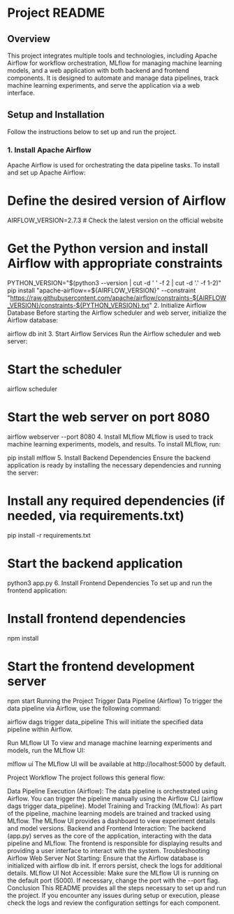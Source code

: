 # Project README

## Overview

This project integrates multiple tools and technologies, including Apache Airflow for workflow orchestration, MLflow for managing machine learning models, and a web application with both backend and frontend components. It is designed to automate and manage data pipelines, track machine learning experiments, and serve the application via a web interface.

## Setup and Installation

Follow the instructions below to set up and run the project.

### 1. Install Apache Airflow

Apache Airflow is used for orchestrating the data pipeline tasks. To install and set up Apache Airflow:

# Define the desired version of Airflow
AIRFLOW_VERSION=2.7.3  # Check the latest version on the official website

# Get the Python version and install Airflow with appropriate constraints
PYTHON_VERSION="$(python3 --version | cut -d ' ' -f 2 | cut -d '.' -f 1-2)"
pip install "apache-airflow==${AIRFLOW_VERSION}" --constraint "https://raw.githubusercontent.com/apache/airflow/constraints-${AIRFLOW_VERSION}/constraints-${PYTHON_VERSION}.txt"
2. Initialize Airflow Database
Before starting the Airflow scheduler and web server, initialize the Airflow database:


airflow db init
3. Start Airflow Services
Run the Airflow scheduler and web server:

# Start the scheduler
airflow scheduler

# Start the web server on port 8080
airflow webserver --port 8080
4. Install MLflow
MLflow is used to track machine learning experiments, models, and results. To install MLflow, run:


pip install mlflow
5. Install Backend Dependencies
Ensure the backend application is ready by installing the necessary dependencies and running the server:


# Install any required dependencies (if needed, via requirements.txt)
pip install -r requirements.txt

# Start the backend application
python3 app.py
6. Install Frontend Dependencies
To set up and run the frontend application:


# Install frontend dependencies
npm install

# Start the frontend development server
npm start
Running the Project
Trigger Data Pipeline (Airflow)
To trigger the data pipeline via Airflow, use the following command:


airflow dags trigger data_pipeline
This will initiate the specified data pipeline within Airflow.

Run MLflow UI
To view and manage machine learning experiments and models, run the MLflow UI:


mlflow ui
The MLflow UI will be available at http://localhost:5000 by default.

Project Workflow
The project follows this general flow:

Data Pipeline Execution (Airflow): The data pipeline is orchestrated using Airflow. You can trigger the pipeline manually using the Airflow CLI (airflow dags trigger data_pipeline).
Model Training and Tracking (MLflow): As part of the pipeline, machine learning models are trained and tracked using MLflow. The MLflow UI provides a dashboard to view experiment details and model versions.
Backend and Frontend Interaction: The backend (app.py) serves as the core of the application, interacting with the data pipeline and MLflow. The frontend is responsible for displaying results and providing a user interface to interact with the system.
Troubleshooting
Airflow Web Server Not Starting: Ensure that the Airflow database is initialized with airflow db init. If errors persist, check the logs for additional details.
MLflow UI Not Accessible: Make sure the MLflow UI is running on the default port (5000). If necessary, change the port with the --port flag.
Conclusion
This README provides all the steps necessary to set up and run the project. If you encounter any issues during setup or execution, please check the logs and review the configuration settings for each component.
